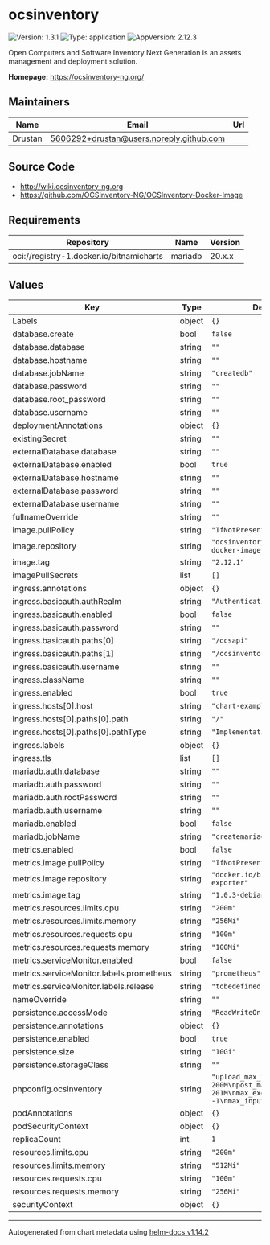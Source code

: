 # ocsinventory

![Version: 1.3.1](https://img.shields.io/badge/Version-1.3.1-informational?style=flat-square) ![Type: application](https://img.shields.io/badge/Type-application-informational?style=flat-square) ![AppVersion: 2.12.3](https://img.shields.io/badge/AppVersion-2.12.3-informational?style=flat-square)

Open Computers and Software Inventory Next Generation is an assets management and deployment solution.

**Homepage:** <https://ocsinventory-ng.org/>

## Maintainers

| Name | Email | Url |
| ---- | ------ | --- |
| Drustan | <5606292+drustan@users.noreply.github.com> |  |

## Source Code

* <http://wiki.ocsinventory-ng.org>
* <https://github.com/OCSInventory-NG/OCSInventory-Docker-Image>

## Requirements

| Repository | Name | Version |
|------------|------|---------|
| oci://registry-1.docker.io/bitnamicharts | mariadb | 20.x.x |

## Values

| Key | Type | Default | Description |
|-----|------|---------|-------------|
| Labels | object | `{}` |  |
| database.create | bool | `false` |  |
| database.database | string | `""` |  |
| database.hostname | string | `""` |  |
| database.jobName | string | `"createdb"` |  |
| database.password | string | `""` |  |
| database.root_password | string | `""` |  |
| database.username | string | `""` |  |
| deploymentAnnotations | object | `{}` |  |
| existingSecret | string | `""` |  |
| externalDatabase.database | string | `""` |  |
| externalDatabase.enabled | bool | `true` |  |
| externalDatabase.hostname | string | `""` |  |
| externalDatabase.password | string | `""` |  |
| externalDatabase.username | string | `""` |  |
| fullnameOverride | string | `""` |  |
| image.pullPolicy | string | `"IfNotPresent"` |  |
| image.repository | string | `"ocsinventory/ocsinventory-docker-image"` |  |
| image.tag | string | `"2.12.1"` |  |
| imagePullSecrets | list | `[]` |  |
| ingress.annotations | object | `{}` |  |
| ingress.basicauth.authRealm | string | `"Authentication Required"` |  |
| ingress.basicauth.enabled | bool | `false` |  |
| ingress.basicauth.password | string | `""` |  |
| ingress.basicauth.paths[0] | string | `"/ocsapi"` |  |
| ingress.basicauth.paths[1] | string | `"/ocsinventory"` |  |
| ingress.basicauth.username | string | `""` |  |
| ingress.className | string | `""` |  |
| ingress.enabled | bool | `true` |  |
| ingress.hosts[0].host | string | `"chart-example.local"` |  |
| ingress.hosts[0].paths[0].path | string | `"/"` |  |
| ingress.hosts[0].paths[0].pathType | string | `"ImplementationSpecific"` |  |
| ingress.labels | object | `{}` |  |
| ingress.tls | list | `[]` |  |
| mariadb.auth.database | string | `""` |  |
| mariadb.auth.password | string | `""` |  |
| mariadb.auth.rootPassword | string | `""` |  |
| mariadb.auth.username | string | `""` |  |
| mariadb.enabled | bool | `false` |  |
| mariadb.jobName | string | `"createmariadbserver"` |  |
| metrics.enabled | bool | `false` |  |
| metrics.image.pullPolicy | string | `"IfNotPresent"` |  |
| metrics.image.repository | string | `"docker.io/bitnami/apache-exporter"` |  |
| metrics.image.tag | string | `"1.0.3-debian-11-r2"` |  |
| metrics.resources.limits.cpu | string | `"200m"` |  |
| metrics.resources.limits.memory | string | `"256Mi"` |  |
| metrics.resources.requests.cpu | string | `"100m"` |  |
| metrics.resources.requests.memory | string | `"100Mi"` |  |
| metrics.serviceMonitor.enabled | bool | `false` |  |
| metrics.serviceMonitor.labels.prometheus | string | `"prometheus"` |  |
| metrics.serviceMonitor.labels.release | string | `"tobedefined"` |  |
| nameOverride | string | `""` |  |
| persistence.accessMode | string | `"ReadWriteOnce"` |  |
| persistence.annotations | object | `{}` |  |
| persistence.enabled | bool | `true` |  |
| persistence.size | string | `"10Gi"` |  |
| persistence.storageClass | string | `""` |  |
| phpconfig.ocsinventory | string | `"upload_max_filesize = 200M\npost_max_size = 201M\nmax_execution_time = -1\nmax_input_time = -1\n"` |  |
| podAnnotations | object | `{}` |  |
| podSecurityContext | object | `{}` |  |
| replicaCount | int | `1` |  |
| resources.limits.cpu | string | `"200m"` |  |
| resources.limits.memory | string | `"512Mi"` |  |
| resources.requests.cpu | string | `"100m"` |  |
| resources.requests.memory | string | `"256Mi"` |  |
| securityContext | object | `{}` |  |

----------------------------------------------
Autogenerated from chart metadata using [helm-docs v1.14.2](https://github.com/norwoodj/helm-docs/releases/v1.14.2)
